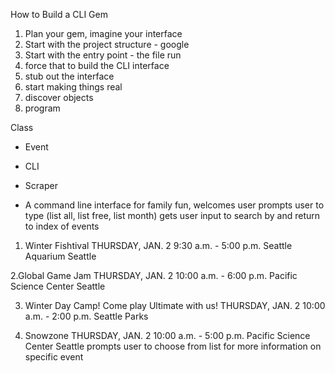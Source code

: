How to Build a CLI Gem
1. Plan your gem, imagine your interface
2. Start with the project structure - google
3. Start with the entry point - the file run
4. force that to build the CLI interface 
5. stub out the interface
6. start making things real
7. discover objects
8. program

Class
- Event
- CLI
- Scraper

- A command line interface for family fun, welcomes user
prompts user to type (list all, list free, list month)
gets user input to search by and return to index of events

1. Winter Fishtival
THURSDAY, JAN. 2 9:30 a.m. - 5:00 p.m.
Seattle Aquarium 
Seattle

2.Global Game Jam
THURSDAY, JAN. 2 10:00 a.m. - 6:00 p.m.
Pacific Science Center 
Seattle

3. Winter Day Camp! Come play Ultimate with us!
THURSDAY, JAN. 2 10:00 a.m. - 2:00 p.m.
Seattle Parks

4. Snowzone
THURSDAY, JAN. 2 10:00 a.m. - 5:00 p.m.
Pacific Science Center 
Seattle
prompts user to choose from list for more information on specific event
